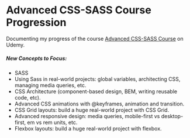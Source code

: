 # Advanced CSS-SASS Course Progression

Documenting my progress of the course [Advanced CSS-SASS Course](https://www.udemy.com/advanced-css-and-sass/) on Udemy.

##### New Concepts to Focus:
* SASS
* Using Sass in real-world projects: global variables, architecting CSS, managing media queries, etc.
* CSS Architecture (component-based design, BEM, writing reusable code, etc).
* Advanced CSS animations with @keyframes, animation and transition.
* CSS Grid layouts: build a huge real-world project with CSS Grid.
* Advanced responsive design: media queries, mobile-first vs desktop-first, em vs rem units, etc.
* Flexbox layouts: build a huge real-world project with flexbox.
